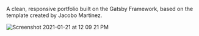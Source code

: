 A clean, responsive portfolio built on the Gatsby Framework, based on the template created by Jacobo Martinez.

![Screenshot 2021-01-21 at 12 09 21 PM](https://user-images.githubusercontent.com/59877986/123072288-09eed600-d433-11eb-9e2b-076d8eba8a78.png)
